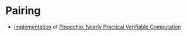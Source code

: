 # Pairing

* [implementation](./src/pghr13.rs) of [Pinocchio: Nearly Practical Verifiable Computation](https://eprint.iacr.org/2013/279.pdf)